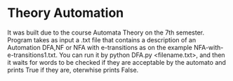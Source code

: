 # Theory Automation 
It was built due to the course Automata Theory on the 7th semester.
Program takes as input a .txt file that contains a description of an Automation DFA,NF or NFA with e-transitions as on the example NFA-with-e-transitions1.txt. 
You can run it by python DFA.py <filename.txt>, and then it waits for words to be checked if they are acceptable by the automato and prints True if they are, oterwhise prints False.
